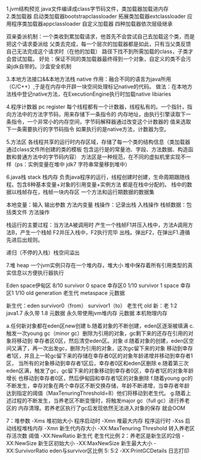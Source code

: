 1.jvm结构预览
 java文件编译成class字节码文件，类加载器加载进内存                                    
2.类加载器 
 启动类加载器bootstrapclassloader 拓展类加载器extclassloader
 应用程序类加载器appclassloader    自定义加载器
 四种加载器依次层级继承
 
 双亲委派机制：一个类收到累加载请求，他首先不会尝试自己去加载这个类，而是把这个请求委派给
  父类去完成，每一个层次的加载器都是如此，只有当父类反馈自己无法完成这个请求时（在他的加载）
  路径下找不到所需加载的class，子类才会尝试加载。
  好处：保证不同的类加载器最终得到一个对象，自定义的类不会污染jdk自带的。沙盒安全机制
  
3.本地方法接口&&本地方法栈 native
 作用：融合不同的语言为java所用（C/C++）,于是在内存中开辟一块空间处理标记native的代码。
 做法：在本地方法栈中登记native方法，在ExecutionEngine执行时加载native libiaries
 
4.程序计数器 pc register
 每个线程都有一个计数器，线程私有的。一个指针，指向方法中的方法字节码，用来存储下一条指令的
 内存地址，由执行引擎读取下一条指令，一个非常小的内存空间，字节码解释器通过改变这个计数器的
 值来选取下一条需要执行的字节码指令
 如果执行的是native方法，计数器为空。

5.方法区
 各线程共享的运行时内存区域，存储了每一个类的结构信息（类加载器通过class文件所创建的类的模板
 包含运行是的常量池、字段、方法数据、构造函数和普通方法中的字节码内容）
 方法区是一种规范，在不同的虚拟机里实现不一样（ps：实例变量在堆中 jdk7 字符串常量移到堆中）

6.java栈 stack 栈内存
 负责java程序的运行，线程创建时创建，生命周期跟随线程。包含8种基本变量+对象的引用变量+实例方法
 都是在栈中分配的。
 栈中的数据以栈帧存在，栈帧一块内存区 一个方法和运行期数据的数据集
 
 本地变量：输入 输出参数 方法内变量
 栈操作：记录出栈 入栈操作
 栈帧数据：包括类文件 方法操作
 
 栈运行的主要过程：当方法A被调用时 产生一个栈帧F1并压入栈中，方法A调用方法B，产生一个栈帧
 F2并压入栈中，F2执行完毕 出栈。弹出F2，在弹出F1.遵循先进后出规则。
 
 
 递归（不停的入栈）栈空间溢出
 
7.堆 heap
 一个jvm实例只存在一个堆内存，堆大小 堆中保存着所有引用类型的真实信息以方便执行器执行
 
 Eden space伊甸区              8/10
 survivor 0 space   幸存区0      1/10
 survivor 1 space 幸存区1      1/10
 old generation   老生代
 metaspace        元数据
 
 新生代：eden survivor0（from） survivor1（to） 
 老生代 old
 新：老  1:2
 java1.7 永久带  1.8 元数据
 永久带使用jvm堆内存   元数据 本机物理内存
 
 a.任何新对象都在eden区new创建 
 b.随着对象的不断创建，eden区逐渐被填满
 c.触发一次young gc（minor gc）删除为引用的对象，gc剩下来的还存在引用的对象将移动到
   幸存者区0区，然后清空eden区。对象
 d.随着对象的创建，eden区空间又满了，再一次出发gc，删除为引用的对象，这次gc留下来的对象
   移动到幸存者1区，并且上一轮gc留下来的存储在幸存者0区的对象年龄递增并移动到幸存者1区，
   当所有的对象移动到幸存者1区后，幸存者0区和eden区删除
 e.随着第三次eden区满，触发了gc，gc留下来的对象移动到幸存者0区，幸存者1区的对象年龄增长
   也移动到幸存者0区，然后伊甸园和幸存者1区的对象删除
 f.随着young gc的不断发生，幸存对象在两个幸存区不断交换存储，年龄不断递增，当幸存者年龄
   达到指定的阈值（MaxTenuringThreshold=8）他们将移动到老生代。
 g.随着上述过程的不断发生，当养老区不断变慢时，将触发major gc（full gc）进行养老区的
   内存清理。若养老区执行了gc后发现依然无法进入对象的保存 就会OOM
 
 
7：堆参数
 -Xms   堆初始大小   程序启动时
 -Xmn   堆最大内存   程序运行时
 -Xss   启动线程堆栈内存
 -Xmn   新生代内存大小
 -XX:MaxTenuring Threshold 转入养老区存活次数 阈值
 -XX:NewRatio 新生代 老生代比例  2：养老区是新生区的2倍
 -XX:NewSize  新生区初始大小
 -XX:MaxNewSize 新生最大大小
 -XX:SurvivorRatio  eden与survivor区比例 5:  5:2
 -XX:PrintGCDetails 日志打印